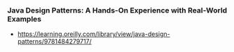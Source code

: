 ### Java Design Patterns: A Hands-On Experience with Real-World Examples
 * https://learning.oreilly.com/library/view/java-design-patterns/9781484279717/